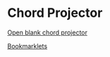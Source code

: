 # Chord Projector

[Open blank chord projector](https://brunoalfirevic.github.io/ChordProjector/chord_projector.html)

[Bookmarklets](http://brunoalfirevic.github.io/ChordProjector/bookmarklets.html)
